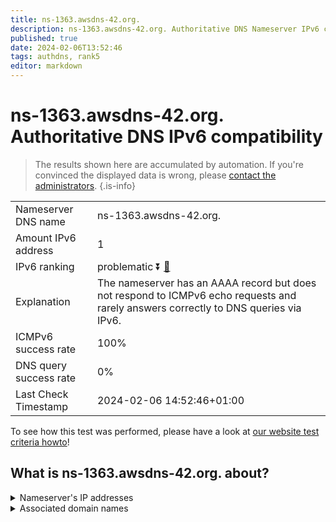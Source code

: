 ```yaml
---
title: ns-1363.awsdns-42.org.
description: ns-1363.awsdns-42.org. Authoritative DNS Nameserver IPv6 compatibility
published: true
date: 2024-02-06T13:52:46
tags: authdns, rank5
editor: markdown
---
```


# ns-1363.awsdns-42.org. Authoritative DNS IPv6 compatibility

> The results shown here are accumulated by automation. If you're convinced the displayed data is wrong, please [contact the administrators](/howto/chat). 
{.is-info}




|   |   |
| - | - |
| Nameserver DNS name | ns-1363.awsdns-42.org.
| Amount IPv6 address | 1
| IPv6 ranking | problematic :arrow_double_down: [🔗](/howto/ranking) |
| Explanation | The nameserver has an AAAA record but does not respond to ICMPv6 echo requests and rarely answers correctly to DNS queries via IPv6. |
| ICMPv6 success rate | 100%|
| DNS query success rate | 0% |
| Last Check Timestamp | 2024-02-06 14:52:46+01:00 |

To see how this test was performed, please have a look at [our website test criteria howto](/howto/testcriteria/authdns)!


## What is ns-1363.awsdns-42.org. about?




<details>
<summary>Nameserver's IP addresses</summary>

2600:9000:5305:5300::1

</details>



<details>
<summary>Associated domain names</summary>

www.hbomax.com

</details>
